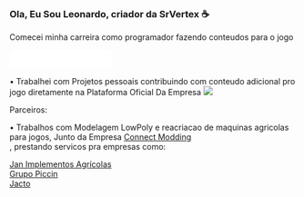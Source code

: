 ### Ola, Eu Sou Leonardo, criador da SrVertex :coffee:

Comecei minha carreira como programador fazendo conteudos para o jogo

<img height="30"   src="FS22_1c_long_white.png">

• Trabalhei com Projetos pessoais contribuindo com conteudo adicional pro jogo diretamente na Plataforma Oficial Da Empresa 
<code><img height="30" src="https://www.giants-software.com/img/content/logo_revers.png"></code><br>




Parceiros:


• Trabalhos com Modelagem LowPoly e reacriacao de maquinas agricolas para jogos, Junto da Empresa <a href="https://www.connectmodding.com">Connect Modding</a><br>,
prestando servicos pra empresas como:

<a href="https://www.jan.com.br">Jan Implementos Agrícolas</a><br>
<a href="https://piccin.com.br">Grupo Piccin</a><br>
<a href="https://jacto.com/brasil">Jacto</a><br>

